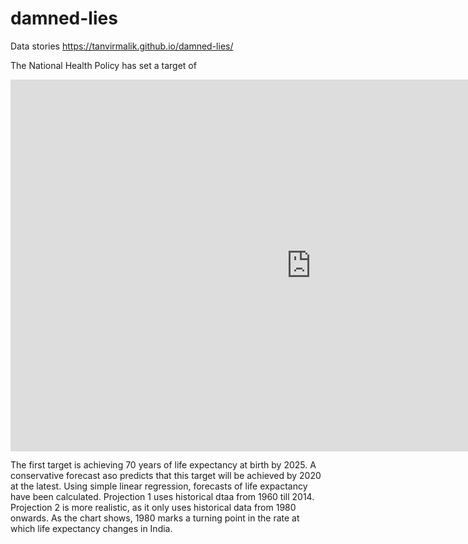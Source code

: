 # damned-lies
Data stories 
https://tanvirmalik.github.io/damned-lies/

The National Health Policy has set a target of

<iframe width="961.5" height="594.5275" seamless frameborder="0" scrolling="no" src="https://docs.google.com/spreadsheets/d/11jn_NURkFkIBNoUHUB587pqg4hyi86-prgx_yGK_fWs/pubchart?oid=1360749156&amp;format=interactive"></iframe>

The first target is achieving 70 years of life expectancy at birth by 2025. A conservative forecast aso predicts that this target will be achieved by 2020 at the latest. 
Using simple linear regression, forecasts of life expactancy have been calculated. Projection 1 uses historical dtaa from 1960 till 2014. Projection 2 is more realistic, as it only uses historical data from 1980 onwards. As the chart shows, 1980 marks a turning point in the rate at which life expectancy changes in India. 
